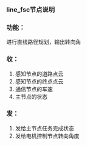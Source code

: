 ### line_fsc节点说明 ###

### 功能：
进行直线路径规划，输出转向角

### 收：
1. 感知节点的道路点云
2. 感知节点的终点点云
3. 通信节点的车速
4. 主节点的状态

### 发：
1. 发给主节点任务完成状态
2. 发给电机控制节点转向角度
